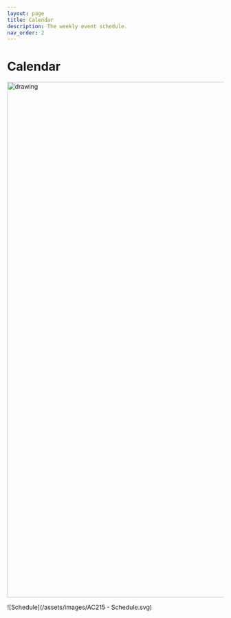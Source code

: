 ```yaml
---
layout: page
title: Calendar
description: The weekly event schedule.
nav_order: 2
---
```


# Calendar 

<img src="/2023-AC215/assets/images/AC215 - Schedule.svg" alt="drawing" width="1200"/>


![Schedule](/assets/images/AC215 - Schedule.svg)

